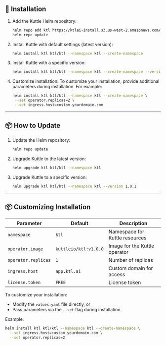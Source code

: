 ## 🚀 **Installation**

1. Add the Kuttle Helm repository:
   ```bash
   helm repo add ktl https://ktlai-install.s3.us-west-2.amazonaws.com/helm-charts/
   helm repo update
   ```

2. Install Kuttle with default settings (latest version):
   ```bash
   helm install ktl ktl/ktl --namespace ktl --create-namespace
   ```

3. Install Kuttle with a specific version:
   ```bash
   helm install ktl ktl/ktl --namespace ktl --create-namespace --version 1.0.1
   ```

4. Customize installation:
   To customize your installation, provide additional parameters during installation. For example:
   ```bash
   helm install ktl ktl/ktl --namespace ktl --create-namespace \
    --set operator.replicas=2 \
    --set ingress.host=custom.yourdomain.com
   ```

---

## 📦 **How to Update**

1. Update the Helm repository:
   ```bash
   helm repo update
   ```

2. Upgrade Kuttle to the latest version:
   ```bash
   helm upgrade ktl ktl/ktl --namespace ktl
   ```

3. Upgrade Kuttle to a specific version:
   ```bash
   helm upgrade ktl ktl/ktl --namespace ktl --version 1.0.1
   ```

---

## 📦 **Customizing Installation**

| **Parameter**      | **Default**          | **Description**                |
|--------------------|----------------------|--------------------------------|
| `namespace`        | `ktl`                | Namespace for Kuttle resources |
| `operator.image`   | `kuttleio/ktl:v1.0.0`| Image for the Kuttle operator  |
| `operator.replicas`| `1`                  | Number of replicas             |
| `ingress.host`     | `app.ktl.ai`         | Custom domain for access       |
| `license.token`    | `FREE`               | License token                  |

To customize your installation:
- Modify the `values.yaml` file directly, or
- Pass parameters via the `--set` flag during installation.

Example:
```bash
helm install ktl ktl/ktl --namespace ktl --create-namespace \
  --set ingress.host=custom.yourdomain.com \
  --set operator.replicas=2
```

